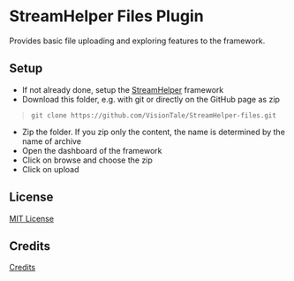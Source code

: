 # StreamHelper Files Plugin

Provides basic file uploading and exploring features to the framework.

## Setup

+ If not already done, setup the [StreamHelper](https://github.com/VisionTale/StreamHelper) framework
+ Download this folder, e.g. with git or directly on the GitHub page as zip
> ```shell script
> git clone https://github.com/VisionTale/StreamHelper-files.git
> ```
+ Zip the folder. If you zip only the content, the name is determined by the name of archive
+ Open the dashboard of the framework
+ Click on browse and choose the zip
+ Click on upload

## License

[MIT License](./LICENSE)

## Credits

[Credits](./CREDITS.md)